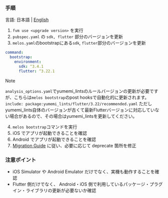 <!-- markdownlint-disable MD029 -->
### 手順

言語: 日本語 | [English](/docs/en/UPGRADE_FLUTTER.md)

1. `fvm use <upgrade version>` を実行
2. `pubspec.yaml` の `sdk, flutter` 部分のバージョンを更新
3. `melos.yaml`のbootstrapにある`sdk`, `flutter`部分のバージョンを更新

```yaml
command:
  bootstrap:
    environment:
      sdk: ^3.4.1
      flutter: ^3.22.1
```

> [!NOTE]
> `analysis_options.yaml`でyumemi_lintsのルールバージョンの更新が必要ですが、こちらは`melos bootstrap`のpost hooksで自動化的に更新されます。
`include: package:yumemi_lints/flutter/3.22/recommended.yaml`
ただしyumemi_lints自体のバージョンが古くて最新Flutterバージョンに対応していない場合があるので、その場合はyumemi_lintsを更新してください。

4. `melos bootstrap`コマンドを実行
5. iOS でアプリが起動できることを確認
6. Android でアプリが起動できることを確認
7. [Migration Guide](https://docs.flutter.dev/release/breaking-changes) に従い、必要に応じて deprecate 箇所を修正

### 注意ポイント

- iOS Simulator や Android Emulator だけでなく、実機も動作することを確認
- Flutter 側だけでなく、 Android・iOS 側で利用しているパッケージ・プラグイン・ライブラリの更新が必要ないか確認
